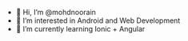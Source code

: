 - 👋 Hi, I’m @mohdnoorain
- 👀 I’m interested in Android and Web Development
- 🌱 I’m currently learning Ionic + Angular
<!---
- 💞️ I’m looking to collaborate on ...
- 📫 How to reach me ...
--->
<!---
mohdnoorain/mohdnoorain is a ✨ special ✨ repository because its `README.md` (this file) appears on your GitHub profile.
You can click the Preview link to take a look at your changes.
--->
